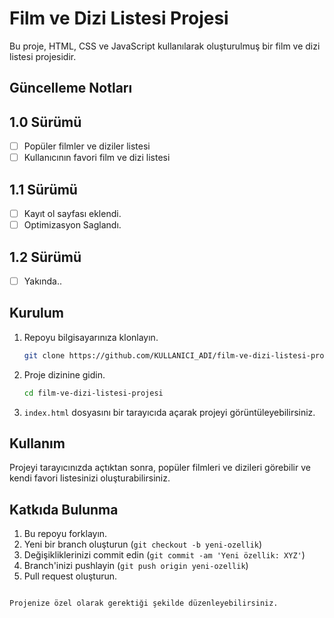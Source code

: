 # Film ve Dizi Listesi Projesi

Bu proje, HTML, CSS ve JavaScript kullanılarak oluşturulmuş bir film ve dizi listesi projesidir.

## Güncelleme Notları

##  1.0 Sürümü

- [ ] Popüler filmler ve diziler listesi
- [ ] Kullanıcının favori film ve dizi listesi

##  1.1 Sürümü
- [ ]  Kayıt ol sayfası eklendi.
- [ ]  Optimizasyon Saglandı.

## 1.2  Sürümü
- [ ]  Yakında..


## Kurulum

1. Repoyu bilgisayarınıza klonlayın.
   ```bash
   git clone https://github.com/KULLANICI_ADI/film-ve-dizi-listesi-projesi.git
   ```

2. Proje dizinine gidin.
   ```bash
   cd film-ve-dizi-listesi-projesi
   ```

3. `index.html` dosyasını bir tarayıcıda açarak projeyi görüntüleyebilirsiniz.

## Kullanım

Projeyi tarayıcınızda açtıktan sonra, popüler filmleri ve dizileri görebilir ve kendi favori listesinizi oluşturabilirsiniz.

## Katkıda Bulunma

1. Bu repoyu forklayın.
2. Yeni bir branch oluşturun (`git checkout -b yeni-ozellik`)
3. Değişikliklerinizi commit edin (`git commit -am 'Yeni özellik: XYZ'`)
4. Branch'inizi pushlayin (`git push origin yeni-ozellik`)
5. Pull request oluşturun.
```

Projenize özel olarak gerektiği şekilde düzenleyebilirsiniz.
